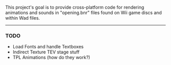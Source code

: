 This project's goal is to provide cross-platform code for rendering animations and sounds in "opening.bnr" files found on Wii game discs and within Wad files.

---

### TODO ###
  * Load Fonts and handle Textboxes
  * Indirect Texture TEV stage stuff
  * TPL Animations (how do they work?)